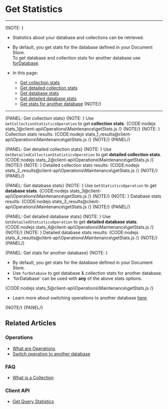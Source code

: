 # Get Statistics

---

{NOTE: }

* Statistics about your database and collections can be retrieved.

* By default, you get stats for the database defined in your Document Store.   
  To get database and collection stats for another database use [forDatabase](../../../client-api/operations/maintenance/get-stats#get-stats-for-another-database).

* In this page:
    * [Get collection stats](../../../client-api/operations/maintenance/get-stats#get-collection-stats)
    * [Get detailed collection stats](../../../client-api/operations/maintenance/get-stats#get-detailed-collection-stats)
    * [Get database stats](../../../client-api/operations/maintenance/get-stats#get-database-stats)
    * [Get detailed database stats](../../../client-api/operations/maintenance/get-stats#get-detailed-database-stats)
    * [Get stats for another database](../../../client-api/operations/maintenance/get-stats#get-stats-for-another-database)
{NOTE/}

---

{PANEL: Get collection stats}
{NOTE: }
Use `GetCollectionStatisticsOperation` to get __collection stats__.
{CODE:nodejs stats_1@client-api\Operations\Maintenance\getStats.js /}
{NOTE/}
{NOTE: }
Collection stats results:
{CODE:nodejs stats_1_results@client-api\Operations\Maintenance\getStats.js /}
{NOTE/}
{PANEL/}

{PANEL: Get detailed collection stats}
{NOTE: }
Use `GetDetailedCollectionStatisticsOperation` to get __detailed collection stats__.
{CODE:nodejs stats_2@client-api\Operations\Maintenance\getStats.js /}
{NOTE/}
{NOTE: }
Detailed collection stats results:
{CODE:nodejs stats_2_results@client-api\Operations\Maintenance\getStats.js /}
{NOTE/}
{PANEL/}

{PANEL: Get database stats}
{NOTE: }
Use `GetStatisticsOperation` to get __database stats__.
{CODE:nodejs stats_3@client-api\Operations\Maintenance\getStats.js /}
{NOTE/}
{NOTE: }
Database stats results:
{CODE:nodejs stats_3_results@client-api\Operations\Maintenance\getStats.js /}
{NOTE/}
{PANEL/}

{PANEL: Get detailed database stats}
{NOTE: }
Use `GetDetailedStatisticsOperation` to get __detailed database stats__.
{CODE:nodejs stats_4@client-api\Operations\Maintenance\getStats.js /}
{NOTE/}
{NOTE: }
Detailed database stats results:
{CODE:nodejs stats_4_results@client-api\Operations\Maintenance\getStats.js /}
{NOTE/}
{PANEL/}

{PANEL: Get stats for another database}
{NOTE: }

* By default, you get stats for the database defined in your Document Store.
* Use `forDatabase` to get database & collection stats for another database.
* 'forDatabase' can be used with __any__ of the above stats options.
 
{CODE:nodejs stats_5@client-api\Operations\Maintenance\getStats.js /}

* Learn more about switching operations to another database [here](../../../client-api/operations/how-to/switch-operations-to-a-different-database).

{NOTE/}
{PANEL/}

## Related Articles

### Operations

- [What are Operations](../../../client-api/operations/what-are-operations)
- [Switch operation to another database](../../../client-api/operations/how-to/switch-operations-to-a-different-database)

### FAQ

- [What is a Collection](../../../client-api/faq/what-is-a-collection)

### Client API

- [Get Query Statistics](../../../client-api/session/querying/how-to-get-query-statistics)  
